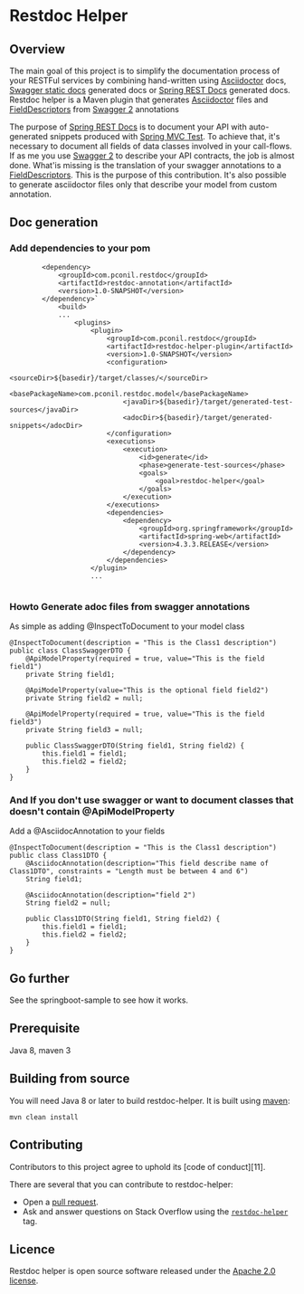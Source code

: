 
# Restdoc Helper

## Overview

The main goal of this project is to simplify the documentation process of your RESTFul services by combining hand-written using [Asciidoctor][3] docs, [Swagger static docs][1] generated docs or [Spring REST Docs][10] generated docs. 
Restdoc helper is a Maven plugin that generates [Asciidoctor][3] files and  [FieldDescriptors][7] from [Swagger 2][6] annotations

The purpose of [Spring REST Docs][10] is to document your API with auto-generated snippets produced with [Spring MVC Test][4].
To achieve that, it's necessary to document all fields of data classes involved in your call-flows. If as me you use [Swagger 2][6] to describe your API contracts, the job is almost done.
What'is missing is the translation of your swagger annotations to a [FieldDescriptors][7]. This is the purpose of this contribution.
It's also possible to generate asciidoctor files only that describe your model from custom annotation. 

## Doc generation

### Add dependencies to your pom

```
        <dependency>
            <groupId>com.pconil.restdoc</groupId>
            <artifactId>restdoc-annotation</artifactId>
            <version>1.0-SNAPSHOT</version>
        </dependency>`
            <build>
            ...
                <plugins>
                    <plugin>
                        <groupId>com.pconil.restdoc</groupId>
                        <artifactId>restdoc-helper-plugin</artifactId>
                        <version>1.0-SNAPSHOT</version>
                        <configuration>
                            <sourceDir>${basedir}/target/classes/</sourceDir>
                            <basePackageName>com.pconil.restdoc.model</basePackageName>
                            <javaDir>${basedir}/target/generated-test-sources</javaDir>
                            <adocDir>${basedir}/target/generated-snippets</adocDir>
                        </configuration>
                        <executions>
                            <execution>
                                <id>generate</id>
                                <phase>generate-test-sources</phase>
                                <goals>
                                    <goal>restdoc-helper</goal>
                                </goals>
                            </execution>
                        </executions>
                        <dependencies>
                            <dependency>
                                <groupId>org.springframework</groupId>
                                <artifactId>spring-web</artifactId>
                                <version>4.3.3.RELEASE</version>
                            </dependency>
                        </dependencies>
                    </plugin>
                    ...
        
```

### Howto Generate adoc files from swagger annotations

As simple as adding @InspectToDocument to your model class

```
@InspectToDocument(description = "This is the Class1 description")
public class ClassSwaggerDTO {
    @ApiModelProperty(required = true, value="This is the field field1")
    private String field1;

    @ApiModelProperty(value="This is the optional field field2")
    private String field2 = null;

    @ApiModelProperty(required = true, value="This is the field field3")
    private String field3 = null;
    
    public ClassSwaggerDTO(String field1, String field2) {
        this.field1 = field1;
        this.field2 = field2;
    }
}
```


### And If you don't use swagger or want to document classes that doesn't contain @ApiModelProperty

Add a @AsciidocAnnotation to your fields

```
@InspectToDocument(description = "This is the Class1 description")
public class Class1DTO {
    @AsciidocAnnotation(description="This field describe name of Class1DTO", constraints = "Length must be between 4 and 6")
    String field1;

    @AsciidocAnnotation(description="field 2")
    String field2 = null;

    public Class1DTO(String field1, String field2) {
        this.field1 = field1;
        this.field2 = field2;
    }
}
```

## Go further

See the springboot-sample to see how it works.

## Prerequisite

Java 8, maven 3

## Building from source

You will need Java 8 or later to build restdoc-helper. It is built using [maven][2]:

```
mvn clean install
```

## Contributing

Contributors to this project agree to uphold its [code of conduct][11].

There are several that you can contribute to restdoc-helper:

 - Open a [pull request][12].
 - Ask and answer questions on Stack Overflow using the [`restdoc-helper`][15] tag.

## Licence

Restdoc helper is open source software released under the [Apache 2.0 license][14].

[1]: http://swagger.io
[2]: https://maven.apache.org/download.cgi
[3]: http://asciidoctor.org
[4]: http://docs.spring.io/spring-framework/docs/4.1.x/spring-framework-reference/htmlsingle/#spring-mvc-test-framework
[5]: https://developer.github.com/v3/
[6]: http://swagger.io
[7]: http://docs.spring.io/spring-restdocs/docs/current/reference/html5/#documenting-your-api-request-response-payloads-reusing-field-descriptors
[10]: http://docs.spring.io/spring-restdocs/docs/current/reference/html5/
[12]: https://help.github.com/articles/using-pull-requests/
[14]: http://www.apache.org/licenses/LICENSE-2.0.html
[15]: http://stackoverflow.com/tags/restdoc-helper

